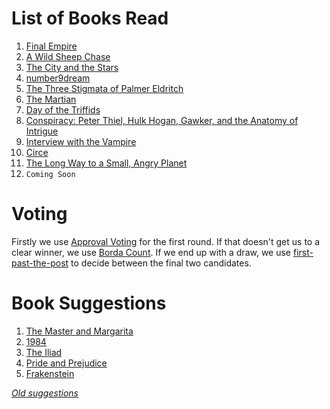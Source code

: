 <!-- TITLE: Book Gathering -->
<!-- SUBTITLE: The Book Gathering -->

# List of Books Read
1. [Final Empire](books/the-final-empire)
2. [A Wild Sheep Chase](books/a-wild-sheep-chase)
3. [The City and the Stars](books/the-city-and-the-stars)
4. [number9dream](books/number-9-dream)
5. [The Three Stigmata of Palmer Eldritch](books/the-three-stigmata-of-palmer-eldritch)
6. [The Martian](books/the-martian)
7. [Day of the Triffids](books/day-of-the-triffids)
8. [Conspiracy: Peter Thiel, Hulk Hogan, Gawker, and the Anatomy of Intrigue](books/conspiracy)
9. [Interview with the Vampire](books/interview-with-the-vampire)
10. [Circe](books/circe)
11. [The Long Way to a Small, Angry Planet](books/the-long-way-to-a-small-angry-planet)
12. `Coming Soon`

# Voting
Firstly we use [Approval Voting](https://en.wikipedia.org/wiki/Approval_voting) for the first round.
If that doesn't get us to a clear winner, we use [Borda Count](https://en.wikipedia.org/wiki/Borda_count).
If we end up with a draw, we use [first-past-the-post](https://en.wikipedia.org/wiki/First-past-the-post_voting) to decide between the final two candidates.

# Book Suggestions
1. [The Master and Margarita](https://www.goodreads.com/book/show/117833.The_Master_and_Margarita)
2. [1984](https://www.goodreads.com/book/show/3744438-1984)
3. [The Iliad](https://www.goodreads.com/book/show/1133833.The_Iliad)
4. [Pride and Prejudice](https://www.goodreads.com/book/show/22676094-pride-and-prejudice)
5. [Frakenstein](https://www.goodreads.com/book/show/12974171-frankenstein)

*[Old suggestions](books/old-suggestions)*